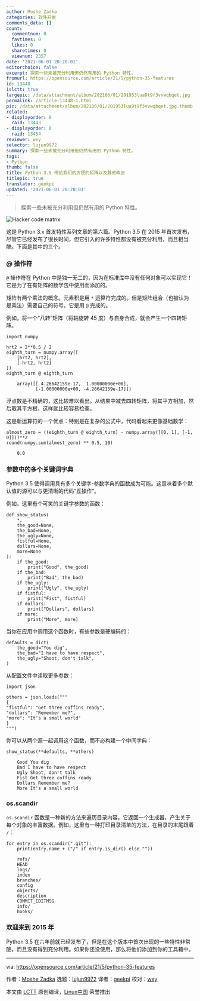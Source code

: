 ```yaml
---
author: Moshe Zadka
categories: 软件开发
comments_data: []
count:
  commentnum: 0
  favtimes: 0
  likes: 0
  sharetimes: 0
  viewnum: 2357
date: '2021-06-01 20:20:01'
editorchoice: false
excerpt: 探索一些未被充分利用但仍然有用的 Python 特性。
fromurl: https://opensource.com/article/21/5/python-35-features
id: 13448
islctt: true
largepic: /data/attachment/album/202106/01/201953lua9t9f3vvwqbqet.jpg
permalink: /article-13448-1.html
pic: /data/attachment/album/202106/01/201953lua9t9f3vvwqbqet.jpg.thumb.jpg
related:
- displayorder: 0
  raid: 13443
- displayorder: 0
  raid: 13454
reviewer: wxy
selector: lujun9972
summary: 探索一些未被充分利用但仍然有用的 Python 特性。
tags:
- Python
thumb: false
title: Python 3.5 带给我们的方便的矩阵以及其他改进
titlepic: true
translator: geekpi
updated: '2021-06-01 20:20:01'
---
```



> 
> 探索一些未被充分利用但仍然有用的 Python 特性。
> 
> 
> 


![](/data/attachment/album/202106/01/201953lua9t9f3vvwqbqet.jpg "Hacker code matrix")


这是 Python 3.x 首发特性系列文章的第六篇。Python 3.5 在 2015 年首次发布，尽管它已经发布了很长时间，但它引入的许多特性都没有被充分利用，而且相当酷。下面是其中的三个。


### @ 操作符


`@` 操作符在 Python 中是独一无二的，因为在标准库中没有任何对象可以实现它！它是为了在有矩阵的数学包中使用而添加的。


矩阵有两个乘法的概念。元素积是用 `*` 运算符完成的。但是矩阵组合（也被认为是乘法）需要自己的符号。它是用 `@` 完成的。


例如，将一个“八转”矩阵（将轴旋转 45 度）与自身合成，就会产生一个四转矩阵。



```
import numpy

hrt2 = 2**0.5 / 2
eighth_turn = numpy.array([
    [hrt2, hrt2],
    [-hrt2, hrt2]
])
eighth_turn @ eighth_turn

```


```
    array([[ 4.26642159e-17,  1.00000000e+00],
           [-1.00000000e+00, -4.26642159e-17]])

```

浮点数是不精确的，这比较难以看出。从结果中减去四转矩阵，将其平方相加，然后取其平方根，这样就比较容易检查。


这是新运算符的一个优点：特别是在复杂的公式中，代码看起来更像基础数学：



```
almost_zero = ((eighth_turn @ eighth_turn) - numpy.array([[0, 1], [-1, 0]]))**2
round(numpy.sum(almost_zero) ** 0.5, 10)

```


```
    0.0

```

### 参数中的多个关键词字典


Python 3.5 使得调用具有多个关键字-参数字典的函数成为可能。这意味着多个默认值的源可以与更清晰的代码”互操作“。


例如，这里有个可笑的关键字参数的函数：



```
def show_status(
    *,
    the_good=None,
    the_bad=None,
    the_ugly=None,
    fistful=None,
    dollars=None,
    more=None
):
    if the_good:
        print("Good", the_good)
    if the_bad:
        print("Bad", the_bad)
    if the_ugly:
        print("Ugly", the_ugly)
    if fistful:
        print("Fist", fistful)
    if dollars:
        print("Dollars", dollars)
    if more:
        print("More", more)

```

当你在应用中调用这个函数时，有些参数是硬编码的：



```
defaults = dict(
    the_good="You dig",
    the_bad="I have to have respect",
    the_ugly="Shoot, don't talk",
)

```

从配置文件中读取更多参数：



```
import json

others = json.loads("""
{
"fistful": "Get three coffins ready",
"dollars": "Remember me?",
"more": "It's a small world"
}
""")

```

你可以从两个源一起调用这个函数，而不必构建一个中间字典：



```
show_status(**defaults, **others)

```


```
    Good You dig
    Bad I have to have respect
    Ugly Shoot, don't talk
    Fist Get three coffins ready
    Dollars Remember me?
    More It's a small world

```

### os.scandir


`os.scandir` 函数是一种新的方法来遍历目录内容。它返回一个生成器，产生关于每个对象的丰富数据。例如，这里有一种打印目录清单的方法，在目录的末尾跟着 `/`：



```
for entry in os.scandir(".git"):
    print(entry.name + ("/" if entry.is_dir() else ""))

```


```
    refs/
    HEAD
    logs/
    index
    branches/
    config
    objects/
    description
    COMMIT_EDITMSG
    info/
    hooks/

```

### 欢迎来到 2015 年


Python 3.5 在六年前就已经发布了，但是在这个版本中首次出现的一些特性非常酷，而且没有得到充分利用。如果你还没使用，那么将他们添加到你的工具箱中。




---


via: <https://opensource.com/article/21/5/python-35-features>


作者：[Moshe Zadka](https://opensource.com/users/moshez) 选题：[lujun9972](https://github.com/lujun9972) 译者：[geekpi](https://github.com/geekpi) 校对：[wxy](https://github.com/wxy)


本文由 [LCTT](https://github.com/LCTT/TranslateProject) 原创编译，[Linux中国](https://linux.cn/) 荣誉推出